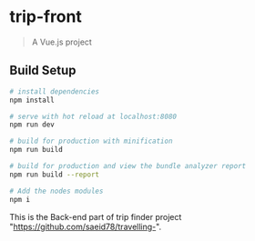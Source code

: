 # trip-front

> A Vue.js project

## Build Setup

``` bash
# install dependencies
npm install

# serve with hot reload at localhost:8080
npm run dev

# build for production with minification
npm run build

# build for production and view the bundle analyzer report
npm run build --report

# Add the nodes modules
npm i
```


This  is the Back-end part of trip finder project "https://github.com/saeid78/travelling-".
 
